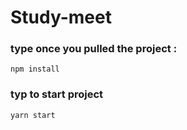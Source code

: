 # Study-meet
### type once you pulled the project :
`npm install`
### typ to start project
`yarn start`
